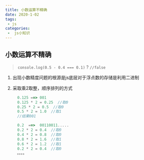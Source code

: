 ```yaml
---
title: 小数运算不精确
date: 2020-1-02
tags:
 - js
categories:
 -  js小知识
---     
```


##  小数运算不精确   
> `console.log(0.5 - 0.4 === 0.1)` ? `//false`   

1. 出现小数精度问题的根源是js底层对于浮点数的存储是利用二进制    

2. 采取乘2取整，顺序排列的方式      
      ```js  
        0.125 ==> 001   
        0.125 * 2 = 0.25  //取0
        0.25 * 2 = 0.5  //取0
        0.5 * 2 = 1.0  //取1  
        //结果001   

        0.2  ==>  00110011.....
        0.2 * 2 = 0.4  //取0
        0.4 * 2 = 0.8  //取0
        0.8 * 2 = 1.6  //取1
        0.6 * 2 = 1.2  //取1
        0.2 * 2 = 0.4  //取0  
        。。。。  
      ```